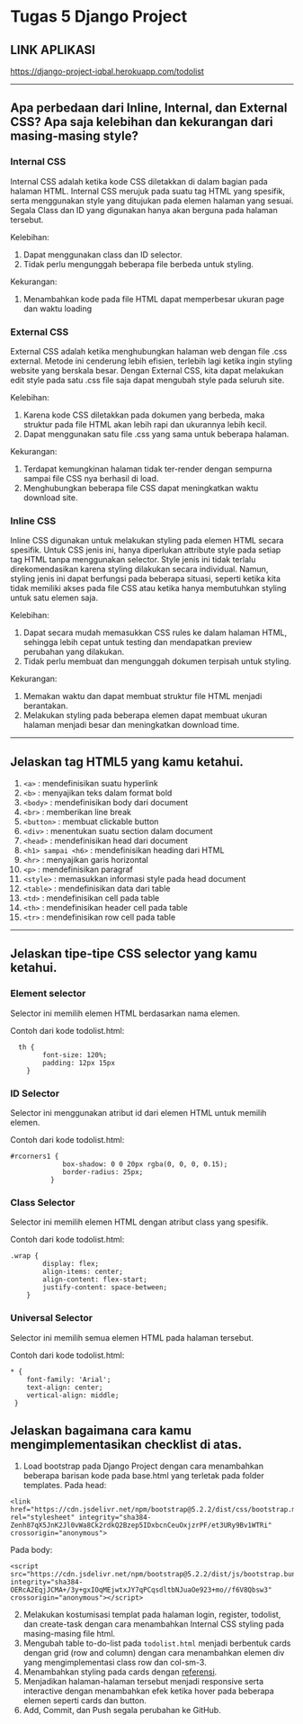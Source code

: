 # Tugas 5 Django Project
## LINK APLIKASI
https://django-project-iqbal.herokuapp.com/todolist
<hr>

## Apa perbedaan dari Inline, Internal, dan External CSS? Apa saja kelebihan dan kekurangan dari masing-masing style?

### Internal CSS
Internal CSS adalah ketika kode CSS diletakkan di dalam bagian <head> pada halaman HTML. Internal CSS merujuk pada suatu tag HTML yang spesifik, serta menggunakan style yang ditujukan pada elemen halaman yang sesuai. Segala Class dan ID yang digunakan hanya akan berguna pada halaman tersebut.

Kelebihan:
1. Dapat menggunakan class dan ID selector.
2. Tidak perlu mengunggah beberapa file berbeda untuk styling.

Kekurangan:
1. Menambahkan kode pada file HTML dapat memperbesar ukuran page dan waktu loading

### External CSS
External CSS adalah ketika menghubungkan halaman web dengan file .css external. Metode ini cenderung lebih efisien, terlebih lagi ketika ingin styling website yang berskala besar. Dengan External CSS, kita dapat melakukan edit style pada satu .css file saja dapat mengubah style pada seluruh site.

Kelebihan:
1. Karena kode CSS diletakkan pada dokumen yang berbeda, maka struktur pada file HTML akan lebih rapi dan ukurannya lebih kecil.
2. Dapat menggunakan satu file .css yang sama untuk beberapa halaman.

Kekurangan:
1. Terdapat kemungkinan halaman tidak ter-render dengan sempurna sampai file CSS nya berhasil di load.
2. Menghubungkan beberapa file CSS dapat meningkatkan waktu download site.

### Inline CSS
Inline CSS digunakan untuk melakukan styling pada elemen HTML secara spesifik. Untuk CSS jenis ini, hanya diperlukan attribute style pada setiap tag HTML tanpa menggunakan selector. Style jenis ini tidak terlalu direkomendasikan karena styling dilakukan secara individual. Namun, styling jenis ini dapat berfungsi pada beberapa situasi, seperti ketika kita tidak memiliki akses pada file CSS atau ketika hanya membutuhkan styling untuk satu elemen saja.

Kelebihan:
1. Dapat secara mudah memasukkan CSS rules ke dalam halaman HTML, sehingga lebih cepat untuk testing dan mendapatkan preview perubahan yang dilakukan.
2. Tidak perlu membuat dan mengunggah dokumen terpisah untuk styling.

Kekurangan:
1. Memakan waktu dan dapat membuat struktur file HTML menjadi berantakan.
2. Melakukan styling pada beberapa elemen dapat membuat ukuran halaman menjadi besar dan meningkatkan download time.

<hr>
  
## Jelaskan tag HTML5 yang kamu ketahui.

1. `<a>` : mendefinisikan suatu hyperlink
2. `<b>` : menyajikan teks dalam format bold
3. `<body>` : mendefinisikan body dari document
4. `<br>` : memberikan line break
5. `<button>` : membuat clickable button
6. `<div>` : menentukan suatu section dalam document
7. `<head>` : mendefinisikan head dari document
8. `<h1> sampai <h6>` : mendefinisikan heading dari HTML
9. `<hr>` : menyajikan garis horizontal
10. `<p>` : mendefinisikan paragraf
11. `<style>` : memasukkan informasi style pada head document
12. `<table>` : mendefinisikan data dari table
13. `<td>` : mendefinisikan cell pada table
14. `<th>` : mendefinisikan header cell pada table
15. `<tr>` : mendefinisikan row cell pada table

<hr>

## Jelaskan tipe-tipe CSS selector yang kamu ketahui.

### Element selector
Selector ini memilih elemen HTML berdasarkan nama elemen.

Contoh dari kode todolist.html:
```
  th {
        font-size: 120%;
        padding: 12px 15px
    }
```

### ID Selector
Selector ini menggunakan atribut id dari elemen HTML untuk memilih elemen.

Contoh dari kode todolist.html:
```
#rcorners1 {
             box-shadow: 0 0 20px rgba(0, 0, 0, 0.15);
             border-radius: 25px;
          }
```

### Class Selector
Selector ini memilih elemen HTML dengan atribut class yang spesifik.

Contoh  dari kode todolist.html:
```
.wrap {
        display: flex;
        align-items: center;
        align-content: flex-start;
        justify-content: space-between;
    }
```
  
### Universal Selector
Selector ini memilih semua elemen HTML pada halaman tersebut.

Contoh dari kode todolist.html:
```
* {
    font-family: 'Arial';
    text-align: center;
    vertical-align: middle;
 }
```
  
## Jelaskan bagaimana cara kamu mengimplementasikan checklist di atas.

1. Load bootstrap pada Django Project dengan cara menambahkan beberapa barisan kode pada base.html yang terletak pada folder templates.
  Pada head:
  ```
  <link href="https://cdn.jsdelivr.net/npm/bootstrap@5.2.2/dist/css/bootstrap.min.css" rel="stylesheet" integrity="sha384-Zenh87qX5JnK2Jl0vWa8Ck2rdkQ2Bzep5IDxbcnCeuOxjzrPF/et3URy9Bv1WTRi" crossorigin="anonymous">
  ```
  Pada body:
  ```
  <script src="https://cdn.jsdelivr.net/npm/bootstrap@5.2.2/dist/js/bootstrap.bundle.min.js" integrity="sha384-OERcA2EqjJCMA+/3y+gxIOqMEjwtxJY7qPCqsdltbNJuaOe923+mo//f6V8Qbsw3" crossorigin="anonymous"></script>
  ```

2. Melakukan kostumisasi templat pada halaman login, register, todolist, dan create-task dengan cara menambahkan Internal CSS styling pada masing-masing file html. 
3. Mengubah table to-do-list pada `todolist.html` menjadi berbentuk cards dengan grid (row and column) dengan cara menambahkan elemen div yang mengimplementasi class row dan col-sm-3.
4. Menambahkan styling pada cards dengan [referensi](https://getbootstrap.com/docs/4.3/components/card/).
5. Menjadikan halaman-halaman tersebut menjadi responsive serta interactive dengan menambahkan efek ketika hover pada beberapa elemen seperti cards dan button.
6. Add, Commit, dan Push segala perubahan ke GitHub.
